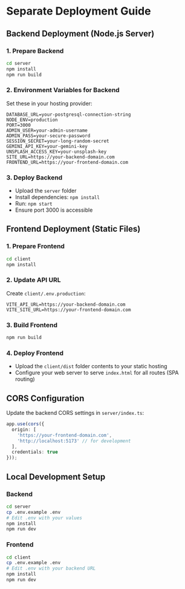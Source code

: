
# Separate Deployment Guide

## Backend Deployment (Node.js Server)

### 1. Prepare Backend
```bash
cd server
npm install
npm run build
```

### 2. Environment Variables for Backend
Set these in your hosting provider:
```
DATABASE_URL=your-postgresql-connection-string
NODE_ENV=production
PORT=3000
ADMIN_USER=your-admin-username
ADMIN_PASS=your-secure-password
SESSION_SECRET=your-long-random-secret
GEMINI_API_KEY=your-gemini-key
UNSPLASH_ACCESS_KEY=your-unsplash-key
SITE_URL=https://your-backend-domain.com
FRONTEND_URL=https://your-frontend-domain.com
```

### 3. Deploy Backend
- Upload the `server` folder
- Install dependencies: `npm install`
- Run: `npm start`
- Ensure port 3000 is accessible

## Frontend Deployment (Static Files)

### 1. Prepare Frontend
```bash
cd client
npm install
```

### 2. Update API URL
Create `client/.env.production`:
```
VITE_API_URL=https://your-backend-domain.com
VITE_SITE_URL=https://your-frontend-domain.com
```

### 3. Build Frontend
```bash
npm run build
```

### 4. Deploy Frontend
- Upload the `client/dist` folder contents to your static hosting
- Configure your web server to serve `index.html` for all routes (SPA routing)

## CORS Configuration
Update the backend CORS settings in `server/index.ts`:
```typescript
app.use(cors({
  origin: [
    'https://your-frontend-domain.com',
    'http://localhost:5173' // for development
  ],
  credentials: true
}));
```

## Local Development Setup

### Backend
```bash
cd server
cp .env.example .env
# Edit .env with your values
npm install
npm run dev
```

### Frontend
```bash
cd client
cp .env.example .env
# Edit .env with your backend URL
npm install
npm run dev
```
